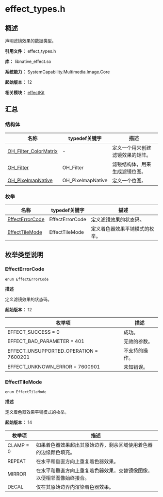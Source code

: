# effect_types.h

## 概述

声明滤镜效果的数据类型。

**引用文件：** effect_types.h

**库：** libnative_effect.so

**系统能力：** SystemCapability.Multimedia.Image.Core

**起始版本：** 12

**相关模块：** [effectKit](capi-effectkit.md)

## 汇总

### 结构体

| 名称 | typedef关键字 | 描述 |
| -- | -- | -- |
| [OH_Filter_ColorMatrix](capi-oh-filter-colormatrix.md) | - | 定义一个用来创建滤镜效果的矩阵。 |
| [OH_Filter](capi-oh-filter.md) | OH_Filter | 滤镜结构体，用来生成滤镜位图。 |
| [OH_PixelmapNative](capi-oh-pixelmapnative.md) | OH_PixelmapNative | 定义一个位图。 |

### 枚举

| 名称 | typedef关键字 | 描述 |
| -- | -- | -- |
| [EffectErrorCode](#effecterrorcode) | EffectErrorCode | 定义滤镜效果的状态码。 |
| [EffectTileMode](#effecttilemode) | EffectTileMode | 定义着色器效果平铺模式的枚举。 |

## 枚举类型说明

### EffectErrorCode

```
enum EffectErrorCode
```

**描述**

定义滤镜效果的状态码。

**起始版本：** 12

| 枚举项 | 描述 |
| -- | -- |
| EFFECT_SUCCESS = 0 | 成功。 |
| EFFECT_BAD_PARAMETER = 401 | 无效的参数。 |
| EFFECT_UNSUPPORTED_OPERATION = 7600201 | 不支持的操作。 |
| EFFECT_UNKNOWN_ERROR = 7600901 | 未知错误。 |

### EffectTileMode

```
enum EffectTileMode
```

**描述**

定义着色器效果平铺模式的枚举。

**起始版本：** 14

| 枚举项 | 描述 |
| -- | -- |
| CLAMP = 0 | 如果着色器效果超出其原始边界，剩余区域使用着色器的边缘颜色填充。 |
| REPEAT | 在水平和垂直方向上重复着色器效果。 |
| MIRROR | 在水平和垂直方向上重复着色器效果，交替镜像图像，以便相邻图像始终接合。 |
| DECAL | 仅在其原始边界内渲染着色器效果。 |


